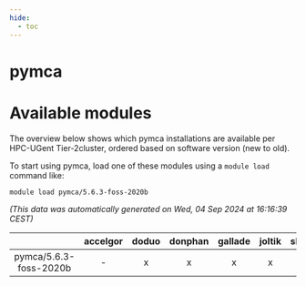 ```yaml
---
hide:
  - toc
---
```


pymca
=====

# Available modules


The overview below shows which pymca installations are available per HPC-UGent Tier-2cluster, ordered based on software version (new to old).

To start using pymca, load one of these modules using a `module load` command like:

```shell
module load pymca/5.6.3-foss-2020b
```

*(This data was automatically generated on Wed, 04 Sep 2024 at 16:16:39 CEST)*  

| |accelgor|doduo|donphan|gallade|joltik|shinx|skitty|
| :---: | :---: | :---: | :---: | :---: | :---: | :---: | :---: |
|pymca/5.6.3-foss-2020b|-|x|x|x|x|-|x|
